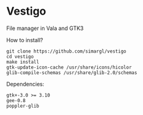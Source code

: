 Vestigo
=======

File manager in Vala and GTK3

How to install?
````
git clone https://github.com/simargl/vestigo
cd vestigo
make install
gtk-update-icon-cache /usr/share/icons/hicolor
glib-compile-schemas /usr/share/glib-2.0/schemas
````
Dependencies:
````
gtk+-3.0 >= 3.10
gee-0.8
poppler-glib
````

